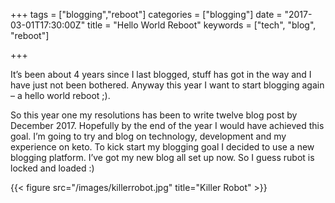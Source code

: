 +++
tags = ["blogging","reboot"]
categories = ["blogging"]
date = "2017-03-01T17:30:00Z"
title = "Hello World Reboot"
keywords = ["tech", "blog", "reboot"]

+++

It’s been about 4 years since I last blogged, stuff has got in the way and I have just not been bothered. Anyway this year I want to start blogging again – a hello world reboot ;).

<!--more-->

So this year one my resolutions has been to write twelve blog post by December 2017. Hopefully by the end of the year I would have achieved this goal. I’m going to try and blog on technology, development and my experience on keto.
To kick start my blogging goal I decided to use a new blogging platform. I’ve got my new blog all set up now. So I guess rubot is locked and loaded :)

{{< figure src="/images/killerrobot.jpg" title="Killer Robot" >}}
